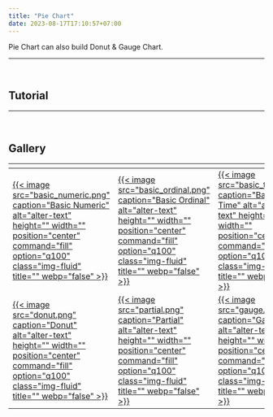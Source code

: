```yaml
---
title: "Pie Chart"
date: 2023-08-17T17:10:57+07:00
---
```


<style>
table th:first-of-type {
    width: 33.3%;
}
table th:nth-of-type(2) {
    width: 33.3%;
}
table th:nth-of-type(3) {
    width: 33.3%;
}
</style>

Pie Chart can also build Donut & Gauge Chart.

<hr>
<br>

## Tutorial

<hr>
<br>

## Gallery

| <div style="width:30%"></div>                                                                                                                                                                                | <div style="width:30%"></div>                                                                                                                                                                                | <div style="width:30%"></div>                                                                                                                                                                       |
| ------------------------------------------------------------------------------------------------------------------------------------------------------------------------------------------------------------ | ------------------------------------------------------------------------------------------------------------------------------------------------------------------------------------------------------------ | --------------------------------------------------------------------------------------------------------------------------------------------------------------------------------------------------- |
| [{{< image src="basic_numeric.png" caption="Basic Numeric" alt="alter-text" height="" width="" position="center" command="fill" option="q100" class="img-fluid" title=""  webp="false" >}}](1_basic_numeric) | [{{< image src="basic_ordinal.png" caption="Basic Ordinal" alt="alter-text" height="" width="" position="center" command="fill" option="q100" class="img-fluid" title=""  webp="false" >}}](2_basic_ordinal) | [{{< image src="basic_time.png" caption="Basic Time" alt="alter-text" height="" width="" position="center" command="fill" option="q100" class="img-fluid" title=""  webp="false" >}}](3_basic_time) |
| [{{< image src="donut.png" caption="Donut" alt="alter-text" height="" width="" position="center" command="fill" option="q100" class="img-fluid" title=""  webp="false" >}}](4_donut)                         | [{{< image src="partial.png" caption="Partial" alt="alter-text" height="" width="" position="center" command="fill" option="q100" class="img-fluid" title=""  webp="false" >}}](5_partial)                   | [{{< image src="gauge.png" caption="Gauge" alt="alter-text" height="" width="" position="center" command="fill" option="q100" class="img-fluid" title=""  webp="false" >}}](6_gauge)                |

<br>
